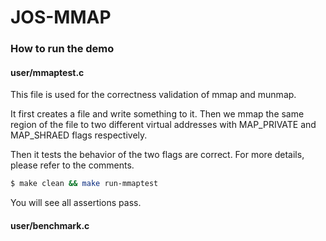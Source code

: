 JOS-MMAP
========

### How to run the demo

#### user/mmaptest.c

This file is used for the correctness validation of mmap and munmap.

It first creates a file and write something to it. Then we mmap the same region of the file to two different virtual addresses with MAP\_PRIVATE and MAP\_SHRAED flags respectively.

Then it tests the behavior of the two flags are correct. For more details, please refer to the comments.

```bash
$ make clean && make run-mmaptest
```

You will see all assertions pass.

#### user/benchmark.c
